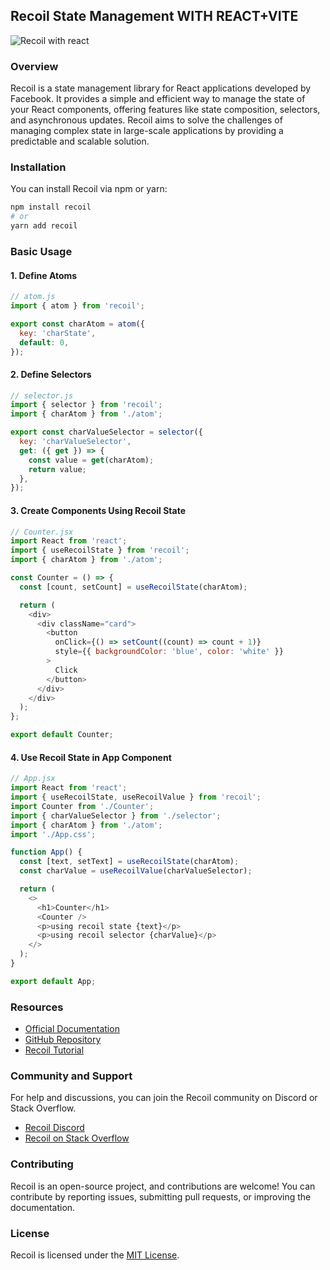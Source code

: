 ## Recoil State Management WITH REACT+VITE
![Recoil with react](https://th.bing.com/th/id/OIP.veejFWIyo52F36DNzMvgZgHaCn?rs=1&pid=ImgDetMain)
### Overview

Recoil is a state management library for React applications developed by Facebook. It provides a simple and efficient way to manage the state of your React components, offering features like state composition, selectors, and asynchronous updates. Recoil aims to solve the challenges of managing complex state in large-scale applications by providing a predictable and scalable solution.

### Installation

You can install Recoil via npm or yarn:

```bash
npm install recoil
# or
yarn add recoil
```

### Basic Usage

#### 1. Define Atoms

```javascript
// atom.js
import { atom } from 'recoil';

export const charAtom = atom({
  key: 'charState',
  default: 0,
});
```

#### 2. Define Selectors

```javascript
// selector.js
import { selector } from 'recoil';
import { charAtom } from './atom';

export const charValueSelector = selector({
  key: 'charValueSelector',
  get: ({ get }) => {
    const value = get(charAtom);
    return value;
  },
});
```

#### 3. Create Components Using Recoil State

```javascript
// Counter.jsx
import React from 'react';
import { useRecoilState } from 'recoil';
import { charAtom } from './atom';

const Counter = () => {
  const [count, setCount] = useRecoilState(charAtom);

  return (
    <div>
      <div className="card">
        <button
          onClick={() => setCount((count) => count + 1)}
          style={{ backgroundColor: 'blue', color: 'white' }}
        >
          Click
        </button>
      </div>
    </div>
  );
};

export default Counter;
```

#### 4. Use Recoil State in App Component

```javascript
// App.jsx
import React from 'react';
import { useRecoilState, useRecoilValue } from 'recoil';
import Counter from './Counter';
import { charValueSelector } from './selector';
import { charAtom } from './atom';
import './App.css';

function App() {
  const [text, setText] = useRecoilState(charAtom);
  const charValue = useRecoilValue(charValueSelector);

  return (
    <>
      <h1>Counter</h1>
      <Counter />
      <p>using recoil state {text}</p>
      <p>using recoil selector {charValue}</p>
    </>
  );
}

export default App;
```

### Resources

- [Official Documentation](https://recoiljs.org/)
- [GitHub Repository](https://github.com/facebookexperimental/Recoil)
- [Recoil Tutorial](https://recoiljs.org/docs/basic-tutorial/intro)

### Community and Support

For help and discussions, you can join the Recoil community on Discord or Stack Overflow.

- [Recoil Discord](https://discord.gg/recoil)
- [Recoil on Stack Overflow](https://stackoverflow.com/questions/tagged/recoil)

### Contributing

Recoil is an open-source project, and contributions are welcome! You can contribute by reporting issues, submitting pull requests, or improving the documentation.

### License

Recoil is licensed under the [MIT License](https://github.com/facebookexperimental/Recoil/blob/main/LICENSE).
